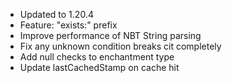  - Updated to 1.20.4
 - Feature: "exists:" prefix
 - Improve performance of NBT String parsing
 - Fix any unknown condition breaks cit completely
 - Add null checks to enchantment type
 - Update lastCachedStamp on cache hit
